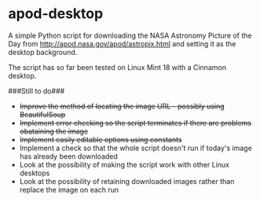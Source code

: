 # apod-desktop
A simple Python script for downloading the NASA Astronomy Picture of the Day from http://apod.nasa.gov/apod/astropix.html and setting it as the desktop background.

The script has so far been tested on Linux Mint 18 with a Cinnamon desktop.

###Still to do###
* ~~Improve the method of locating the image URL - possibly using BeautifulSoup~~
* ~~Implement error checking so the script terminates if there are problems obataining the image~~
* ~~Implement easily editable options using constants~~
* Implement a check so that the whole script doesn't run if today's image has already been downloaded
* Look at the possibility of making the script work with other Linux desktops
* Look at the possibility of retaining downloaded images rather than replace the image on each run
